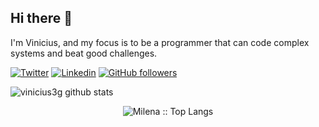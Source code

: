 ## Hi there 👋

I'm Vinicius, and my focus is to be a programmer that can code complex systems and beat good challenges.

[![Twitter](https://img.shields.io/badge/-Twitter-222222?style=flat-square&logo=twitter&logoColor=white&link=https://twitter.com/EngincanVeske)]()
[![Linkedin](https://img.shields.io/badge/-LinkedIn-222222?style=flat-square&logo=Linkedin&logoColor=white&link=https://www.linkedin.com/in/vinicius-santos-paixao/)](https://www.linkedin.com/in/vinicius-santos-paixao/)
[![GitHub followers](https://img.shields.io/github/followers/iaurg.svg?style=social&label=Follow&maxAge=2592000)](https://github.com/vinicius3g?tab=followers)


![vinicius3g github stats](https://github-readme-stats.vercel.app/api?username=vinicius3g&show_icons=true&title_color=fff&icon_color=FFCC00&text_color=9f9f9f&bg_color=151515)


<p align="center"><img src="https://github-readme-stats.vercel.app/api/top-langs/?username=vinicius3g&langs_count=10&theme=graywhite&layout=compact" alt="Milena :: Top Langs" /></p>
<!--
**vinicius3g/vinicius3g** is a ✨ _special_ ✨ repository because its `README.md` (this file) appears on your GitHub profile.

Here are some ideas to get you started:

- 🔭 I’m currently working on ...
- 🌱 I’m currently learning ...
- 👯 I’m looking to collaborate on ...
- 🤔 I’m looking for help with ...
- 💬 Ask me about ...
- 📫 How to reach me: ...
- 😄 Pronouns: ...
- ⚡ Fun fact: ...
-->
